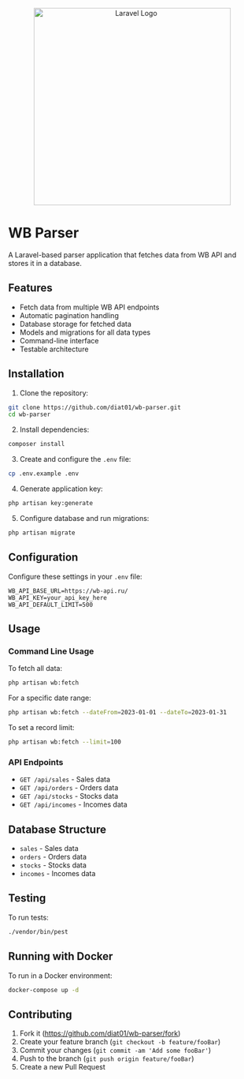 <p align="center"><a href="https://laravel.com" target="_blank"><img src="https://raw.githubusercontent.com/laravel/art/master/logo-lockup/5%20SVG/2%20CMYK/1%20Full%20Color/laravel-logolockup-cmyk-red.svg" width="400" alt="Laravel Logo"></a></p>

# WB Parser

A Laravel-based parser application that fetches data from WB API and stores it in a database.

## Features

- Fetch data from multiple WB API endpoints
- Automatic pagination handling
- Database storage for fetched data
- Models and migrations for all data types
- Command-line interface
- Testable architecture

## Installation

1. Clone the repository:

```bash
git clone https://github.com/diat01/wb-parser.git
cd wb-parser
```

2. Install dependencies:

```bash
composer install
```

3. Create and configure the `.env` file:

```bash
cp .env.example .env
```

4. Generate application key:

```bash
php artisan key:generate
```

5. Configure database and run migrations:

```bash
php artisan migrate
```

## Configuration

Configure these settings in your `.env` file:

```env
WB_API_BASE_URL=https://wb-api.ru/
WB_API_KEY=your_api_key_here
WB_API_DEFAULT_LIMIT=500
```

## Usage

### Command Line Usage

To fetch all data:

```bash
php artisan wb:fetch
```

For a specific date range:

```bash
php artisan wb:fetch --dateFrom=2023-01-01 --dateTo=2023-01-31
```

To set a record limit:

```bash
php artisan wb:fetch --limit=100
```

### API Endpoints

- `GET /api/sales` - Sales data
- `GET /api/orders` - Orders data
- `GET /api/stocks` - Stocks data
- `GET /api/incomes` - Incomes data

## Database Structure

- `sales` - Sales data
- `orders` - Orders data
- `stocks` - Stocks data
- `incomes` - Incomes data

## Testing

To run tests:

```bash
./vendor/bin/pest
```

## Running with Docker

To run in a Docker environment:

```bash
docker-compose up -d
```

## Contributing

1. Fork it (https://github.com/diat01/wb-parser/fork)
2. Create your feature branch (`git checkout -b feature/fooBar`)
3. Commit your changes (`git commit -am 'Add some fooBar'`)
4. Push to the branch (`git push origin feature/fooBar`)
5. Create a new Pull Request
